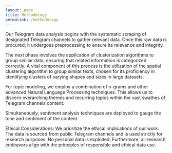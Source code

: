 ```yaml
---
layout: page
title: Methodology
permalink: /methodology
---
```


Our Telegram data analysis begins with the systematic scraping of designated Telegram channels to gather relevant data. Once this raw data is procured, it undergoes preprocessing to ensure its relevance and integrity.

The next phase involves the application of clusterization algorithms to group similar data, ensuring that related information is categorized correctly. A vital component of this process is the utilization of the spatial clustering algorithm to group similar texts, chosen for its proficiency in identifying clusters of varying shapes and sizes in large datasets.

For topic modeling, we employ a combination of n-grams and other advanced Natural Language Processing techniques. This allows us to discern overarching themes and recurring topics within the vast swathes of Telegram channels content.

Simultaneously, sentiment analysis techniques are deployed to gauge the tone and sentiment of the content.

Ethical Considerations: We prioritize the ethical implications of our work. The data is sourced from public Telegram channels and is used strictly for research purposes. No personal data is exploited. Furthermore, all research endeavors align with the principles of responsible and ethical data use.
